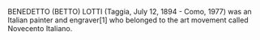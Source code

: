 BENEDETTO (BETTO) LOTTI (Taggia, July 12, 1894 - Como, 1977) was an Italian painter and engraver[1] who belonged to the art movement called Novecento Italiano.
